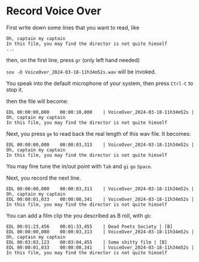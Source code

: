 # Record Voice Over

First write down some lines that you want to read, like

```
Oh, captain my captain
In this film, you may find the director is not quite himself
...
```

then, on the first line, press `gr` (only left hand needed)

`sox -D VoiceOver_2024-03-18-11h34m52s.wav` will be invoked.

You speak into the default microphone of your system, then press `Ctrl-C` to stop it.

then the file will become:

```
EDL 00:00:00,000    00:00:10,000    | VoiceOver_2024-03-18-11h34m52s |  Oh, captain my captain
In this film, you may find the director is not quite himself
```

Next, you press `ge` to read back the real length of this wav file. It becomes:

```
EDL 00:00:00,000    00:00:03,313    | VoiceOver_2024-03-18-11h34m52s |  Oh, captain my captain
In this film, you may find the director is not quite himself
```

You may fine tune the in/out point with `Tab` and `gi` `go` `Space`.

Next, you record the next line.
```
EDL 00:00:00,000    00:00:03,313    | VoiceOver_2024-03-18-11h34m52s |  Oh, captain my captain
EDL 00:00:01,033    00:00:08,341    | VoiceOver_2024-03-18-11h34m52s |  In this film, you may find the director is not quite himself
```


You can add a film clip the you described as B roll, with `gb`:


```
EDL 00:01:23,456    00:01:33,455    | Dead Poets Society | [B]
EDL 00:00:00,000    00:00:03,313    | VoiceOver_2024-03-18-11h34m52s |  Oh, captain my captain
EDL 00:03:03,123    00:03:04,455    | Some shitty film | [B]
EDL 00:00:01,033    00:00:08,341    | VoiceOver_2024-03-18-11h34m52s |  In this film, you may find the director is not quite himself
```
